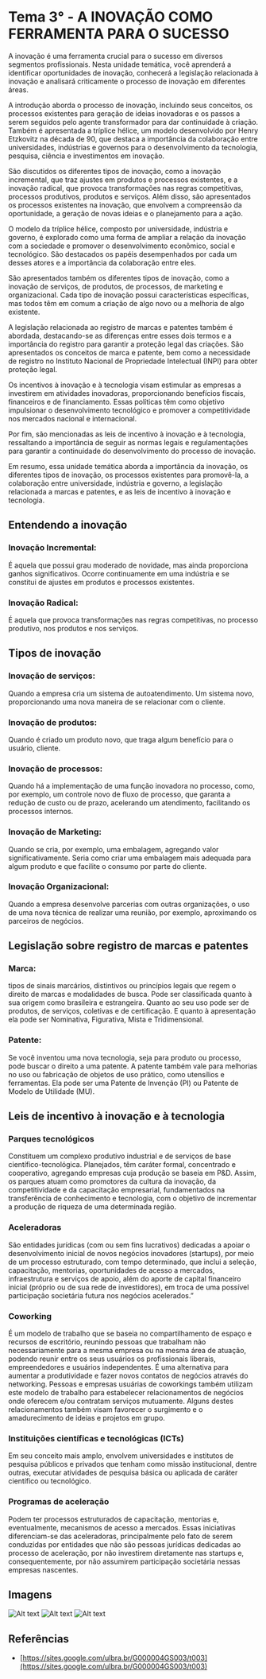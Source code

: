 # Tema 3° - A INOVAÇÃO COMO FERRAMENTA PARA O SUCESSO

A inovação é uma ferramenta crucial para o sucesso em diversos segmentos profissionais. Nesta unidade temática, você aprenderá a identificar oportunidades de inovação, conhecerá a legislação relacionada à inovação e analisará criticamente o processo de inovação em diferentes áreas.

A introdução aborda o processo de inovação, incluindo seus conceitos, os processos existentes para geração de ideias inovadoras e os passos a serem seguidos pelo agente transformador para dar continuidade à criação. Também é apresentada a tríplice hélice, um modelo desenvolvido por Henry Etzkovitz na década de 90, que destaca a importância da colaboração entre universidades, indústrias e governos para o desenvolvimento da tecnologia, pesquisa, ciência e investimentos em inovação.

São discutidos os diferentes tipos de inovação, como a inovação incremental, que traz ajustes em produtos e processos existentes, e a inovação radical, que provoca transformações nas regras competitivas, processos produtivos, produtos e serviços. Além disso, são apresentados os processos existentes na inovação, que envolvem a compreensão da oportunidade, a geração de novas ideias e o planejamento para a ação.

O modelo da tríplice hélice, composto por universidade, indústria e governo, é explorado como uma forma de ampliar a relação da inovação com a sociedade e promover o desenvolvimento econômico, social e tecnológico. São destacados os papéis desempenhados por cada um desses atores e a importância da colaboração entre eles.

São apresentados também os diferentes tipos de inovação, como a inovação de serviços, de produtos, de processos, de marketing e organizacional. Cada tipo de inovação possui características específicas, mas todos têm em comum a criação de algo novo ou a melhoria de algo existente.

A legislação relacionada ao registro de marcas e patentes também é abordada, destacando-se as diferenças entre esses dois termos e a importância do registro para garantir a proteção legal das criações. São apresentados os conceitos de marca e patente, bem como a necessidade de registro no Instituto Nacional de Propriedade Intelectual (INPI) para obter proteção legal.

Os incentivos à inovação e à tecnologia visam estimular as empresas a investirem em atividades inovadoras, proporcionando benefícios fiscais, financeiros e de financiamento. Essas políticas têm como objetivo impulsionar o desenvolvimento tecnológico e promover a competitividade nos mercados nacional e internacional.

Por fim, são mencionadas as leis de incentivo à inovação e à tecnologia, ressaltando a importância de seguir as normas legais e regulamentações para garantir a continuidade do desenvolvimento do processo de inovação.

Em resumo, essa unidade temática aborda a importância da inovação, os diferentes tipos de inovação, os processos existentes para promovê-la, a colaboração entre universidade, indústria e governo, a legislação relacionada a marcas e patentes, e as leis de incentivo à inovação e tecnologia.

## Entendendo a inovação

### Inovação Incremental:

É aquela que possui grau moderado de novidade, mas ainda proporciona ganhos significativos. Ocorre continuamente em uma indústria e se constitui de ajustes em produtos e processos existentes.

### Inovação Radical:

É aquela que provoca transformações nas regras competitivas, no processo produtivo, nos produtos e nos serviços.

## Tipos de inovação

### Inovação de serviços:

Quando a empresa cria um sistema de autoatendimento. Um sistema novo, proporcionando uma nova maneira de se relacionar com o cliente.

### Inovação de produtos:

Quando é criado um produto novo, que traga algum benefício para o usuário, cliente.

### Inovação de processos:

Quando há a implementação de uma função inovadora no processo, como, por exemplo, um controle novo de fluxo de processo, que garanta a redução de custo ou de prazo, acelerando um atendimento, facilitando os processos internos.

### Inovação de Marketing:

Quando se cria, por exemplo, uma embalagem, agregando valor significativamente. Seria como criar uma embalagem mais adequada para algum produto e que facilite o consumo por parte do cliente.

### Inovação Organizacional:

Quando a empresa desenvolve parcerias com outras organizações, o uso de uma nova técnica de realizar uma reunião, por exemplo, aproximando os parceiros de negócios.

## Legislação sobre registro de marcas e patentes

### Marca:

tipos de sinais marcários, distintivos ou princípios legais que regem o direito de marcas e modalidades de busca. Pode ser classificada quanto à sua origem como brasileira e estrangeira. Quanto ao seu uso pode ser de produtos, de serviços, coletivas e de certificação. E quanto à apresentação ela pode ser Nominativa, Figurativa, Mista e Tridimensional.

### Patente:

Se você inventou uma nova tecnologia, seja para produto ou processo, pode buscar o direito a uma patente. A patente também vale para melhorias no uso ou fabricação de objetos de uso prático, como utensílios e ferramentas. Ela pode ser uma Patente de Invenção (PI) ou Patente de Modelo de Utilidade (MU).

## Leis de incentivo à inovação e à tecnologia

### Parques tecnológicos

Constituem um complexo produtivo industrial e de serviços de base científico-tecnológica. Planejados, têm caráter formal, concentrado e cooperativo, agregando empresas cuja produção se baseia em P&D. Assim, os parques atuam como promotores da cultura da inovação, da competitividade e da capacitação empresarial, fundamentados na transferência de conhecimento e tecnologia, com o objetivo de incrementar a produção de riqueza de uma determinada região.

### Aceleradoras

São entidades jurídicas (com ou sem fins lucrativos) dedicadas a apoiar o desenvolvimento inicial de novos negócios inovadores (startups), por meio de um processo estruturado, com tempo determinado, que inclui a seleção, capacitação, mentorias, oportunidades de acesso a mercados, infraestrutura e serviços de apoio, além do aporte de capital financeiro inicial (próprio ou de sua rede de investidores), em troca de uma possível participação societária futura nos negócios acelerados.”

### Coworking

É um modelo de trabalho que se baseia no compartilhamento de espaço e recursos de escritório, reunindo pessoas que trabalham não necessariamente para a mesma empresa ou na mesma área de atuação, podendo reunir entre os seus usuários os profissionais liberais, empreendedores e usuários independentes. É uma alternativa para aumentar a produtividade e fazer novos contatos de negócios através do networking. Pessoas e empresas usuárias de coworkings também utilizam este modelo de trabalho para estabelecer relacionamentos de negócios onde oferecem e/ou contratam serviços mutuamente. Alguns destes relacionamentos também visam favorecer o surgimento e o amadurecimento de ideias e projetos em grupo.

### Instituições científicas e tecnológicas (ICTs)

Em seu conceito mais amplo, envolvem universidades e institutos de pesquisa públicos e privados que tenham como missão institucional, dentre outras, executar atividades de pesquisa básica ou aplicada de caráter científico ou tecnológico.

### Programas de aceleração

Podem ter processos estruturados de capacitação, mentorias e, eventualmente, mecanismos de acesso a mercados. Essas iniciativas diferenciam-se das aceleradoras, principalmente pelo fato de serem conduzidas por entidades que não são pessoas jurídicas dedicadas ao processo de aceleração, por não investirem diretamente nas startups e, consequentemente, por não assumirem participação societária nessas empresas nascentes.

## Imagens

![Alt text](./../assets/summaries/3/1.png)
![Alt text](./../assets/summaries/3/2.png)
![Alt text](./../assets/summaries/3/3.png)

## Referências

- [https://sites.google.com/ulbra.br/G000004GS003/t003](https://sites.google.com/ulbra.br/G000004GS003/t003)
